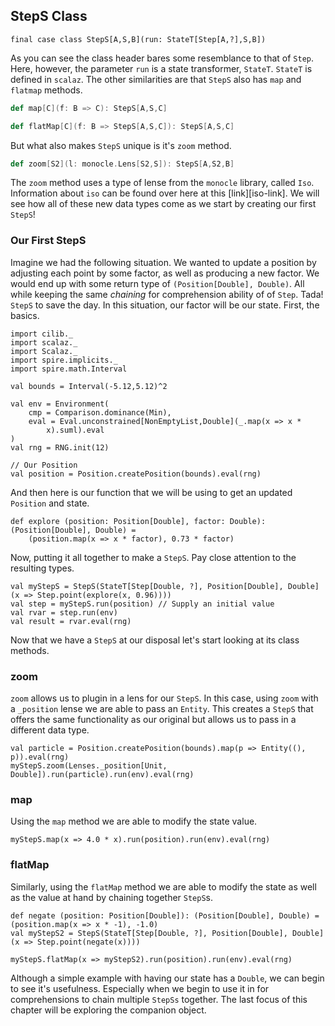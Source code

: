 ## StepS Class

`final case class StepS[A,S,B](run: StateT[Step[A,?],S,B])`

As you can see the class header bares some resemblance to that of
`Step`. Here, however, the parameter `run` is a state transformer,
`StateT`.  `StateT` is defined in `scalaz`.  The other similarities
are that `StepS` also has `map` and `flatmap` methods.

```scala
def map[C](f: B => C): StepS[A,S,C]

def flatMap[C](f: B => StepS[A,S,C]): StepS[A,S,C]
```

But what also makes `StepS` unique is it's `zoom` method.

```scala
def zoom[S2](l: monocle.Lens[S2,S]): StepS[A,S2,B]
```

The `zoom` method uses a type of lense from the `monocle` library,
called `Iso`.  Information about `iso` can be found over here at this
[link][iso-link].  We will see how all of these new data types come as
we start by creating our first `StepS`!

### Our First StepS

Imagine we had the following situation.  We wanted to update a
position by adjusting each point by some factor, as well as producing
a new factor.  We would end up with some return type of
`(Position[Double], Double)`.  All while keeping the same *chaining*
for comprehension ability of of `Step`.  Tada! `StepS` to save the
day.  In this situation, our factor will be our state.  First, the
basics.

```tut:book:invisible
import cilib._
import scalaz._
import Scalaz._
import spire.implicits._
import spire.math.Interval
```
```tut:book:silent
val bounds = Interval(-5.12,5.12)^2

val env = Environment(
    cmp = Comparison.dominance(Min),
    eval = Eval.unconstrained[NonEmptyList,Double](_.map(x => x *
        x).suml).eval
)
val rng = RNG.init(12)
```
```tut:book
// Our Position
val position = Position.createPosition(bounds).eval(rng)
```

And then here is our function that we will be using to get an updated
`Position` and state.

```tut:book
def explore (position: Position[Double], factor: Double): (Position[Double], Double) =
    (position.map(x => x * factor), 0.73 * factor)
```

Now, putting it all together to make a `StepS`.  Pay close attention
to the resulting types.

```tut:book
val myStepS = StepS(StateT[Step[Double, ?], Position[Double], Double](x => Step.point(explore(x, 0.96))))
val step = myStepS.run(position) // Supply an initial value
val rvar = step.run(env)
val result = rvar.eval(rng)
```

Now that we have a `StepS` at our disposal let's start looking at its
class methods.

### zoom

`zoom` allows us to plugin in a lens for our `StepS`.  In this case,
using `zoom` with a `_position` lense we are able to pass an `Entity`.
This creates a `StepS` that offers the same functionality as our
original but allows us to pass in a different data type.

```tut:book
val particle = Position.createPosition(bounds).map(p => Entity((), p)).eval(rng)
myStepS.zoom(Lenses._position[Unit, Double]).run(particle).run(env).eval(rng)
```

### map

Using the `map` method we are able to modify the state value.

```tut:book
myStepS.map(x => 4.0 * x).run(position).run(env).eval(rng)
```

### flatMap

Similarly, using the `flatMap` method we are able to modify the state
as well as the value at hand by chaining together `StepS`s.

```tut:book:silent
def negate (position: Position[Double]): (Position[Double], Double) = (position.map(x => x * -1), -1.0)
val myStepS2 = StepS(StateT[Step[Double, ?], Position[Double], Double](x => Step.point(negate(x))))
```
```tut:book:silent
myStepS.flatMap(x => myStepS2).run(position).run(env).eval(rng)
```

Although a simple example with having our state has a `Double`, we can
begin to see it's usefulness.  Especially when we begin to use it in
for comprehensions to chain multiple `StepSs` together.  The last
focus of this chapter will be exploring the companion object.
